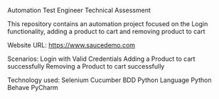 Automation Test Engineer Technical Assessment

This repository contains an automation project focused on the Login functionality, adding a product to cart and removing product to cart

Website URL: https://www.saucedemo.com

Scenarios:
Login with Valid Credentials
Adding a Product to cart successfully
Removing a Product to cart successfully

Technology used:
Selenium
Cucumber BDD
Python Language
Python Behave
PyCharm
